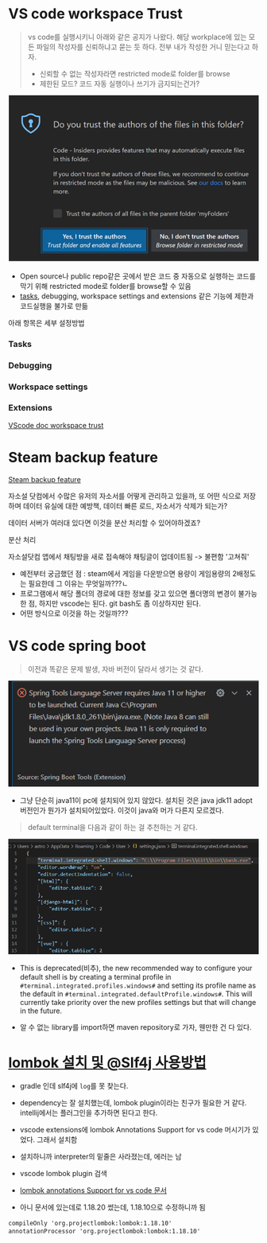 # VS code workspace Trust

> vs code를 실행시키니 아래와 같은 공지가 나왔다. 해당 workplace에 있는 모든 파일의 작성자를 신뢰하냐고 묻는 듯 하다. 전부 내가 작성한 거니 믿는다고 하자.
>
> - 신뢰할 수 없는 작성자라면 restricted mode로 folder를 browse
> - 제한된 모드? 코드 자동 실행이나 쓰기가 금지되는건가?

![image-20210613124742622](images\image-20210613124742622.png)

- Open source나 public repo같은 곳에서 받은 코드 중 자동으로 실행하는 코드를 막기 위해 restricted mode로 folder를 browse할 수 있음
- [tasks](#Tasks), debugging, workspace settings and extensions 같은 기능에 제한과 코드실행을 불가로 만듦

아래 항목은 세부 설정방법

### Tasks

### Debugging

### Workspace settings

### Extensions

[ VScode doc workspace trust](https://code.visualstudio.com/docs/editor/workspace-trust)

# Steam backup feature

[Steam backup feature](https://support.steampowered.com/kb_article.php?ref=8794-yphv-2033)

자소설 닷컴에서 수많은 유저의 자소서를 어떻게 관리하고 있을까, 또 어떤 식으로 저장하며 데이터 유실에 대한 예방책, 데이터 빠른 로드, 자소서가 삭제가 되는가?

데이터 서버가 여러대 있다면 이것을 분산 처리할 수 있어야하겠죠?

분산 처리

자소설닷컴 앱에서 채팅방을 새로 접속해야 채팅글이 업데이트됨 -> 불편함 '고쳐줘'

- 예전부터 궁금했던 점 : steam에서 게임을 다운받으면 용량이 게임용량의 2배정도는 필요한데 그 이유는 무엇일까???ㄴ
- 프로그램에서 해당 폴더의 경로에 대한 정보를 갖고 있으면 폴더명의 변경이 불가능한 점, 하지만 vscode는 된다. git bash도 좀 이상하지만 된다.
- 어떤 방식으로 이것을 하는 것일까???

# VS code spring boot

> 이전과 똑같은 문제 발생, 자바 버전이 달라서 생기는 것 같다.

![image-20210613162020255](images/image-20210613162020255.png)

- 그냥 단순히 java11이 pc에 설치되어 있지 않았다. 설치된 것은 java jdk11 adopt 버전인가 뭔가가 설치되어있었다. 이것이 java와 머가 다른지 모르겠다.

> default terminal을 다음과 같이 하는 걸 추천하는 거 같다.

![image-20210613163208688](images/image-20210613163208688.png)

- This is deprecated(비추), the new recommended way to configure your default shell is by creating a terminal profile in `#terminal.integrated.profiles.windows#` and setting its profile name as the default in `#terminal.integrated.defaultProfile.windows#`. This will currently take priority over the new profiles settings but that will change in the future.

- 알 수 없는 library를 import하면 maven repository로 가자, 웬만한 건 다 있다.

# [lombok 설치 및 @Slf4j 사용방법](https://oingdaddy.tistory.com/46)

- gradle 인데 slf4j에 `log`를 못 찾는다.

- dependency는 잘 설치했는데, lombok plugin이라는 친구가 필요한 거 같다. intellij에서는 플러그인을 추가하면 된다고 한다.
- vscode extensions에 lombok Annotations Support for vs code 머시기가 있었다. 그래서 설치함
- 설치하니까 interpreter의 밑줄은 사라졌는데, 에러는 남
- vscode lombok plugin 검색

- [lombok annotations Support for vs code 문서](https://projectlombok.org/setup/gradle)

- 아니 문서에 있는데로 1.18.20 썼는데, 1.18.10으로 수정하니까 됨

```
compileOnly 'org.projectlombok:lombok:1.18.10'
annotationProcessor 'org.projectlombok:lombok:1.18.10'
```
